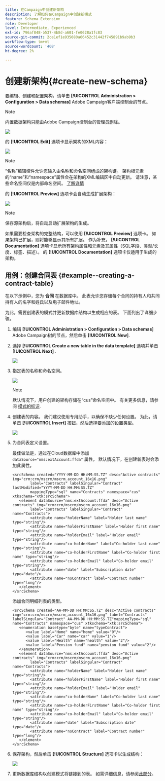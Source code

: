 ```yaml
---
title: 在Campaign中创建新架构
description: 了解如何在Campaign中创建新模式
feature: Schema Extension
role: Developer
level: Intermediate, Experienced
exl-id: 796af848-b537-4b8d-a601-fe0628a1fc83
source-git-commit: 2ce1ef1e935080a66452c31442f745891b9ab9b3
workflow-type: tm+mt
source-wordcount: '408'
ht-degree: 2%

---
```


# 创建新架构{#create-new-schema}

要编辑、创建和配置架构，请单击 **[!UICONTROL Administration > Configuration > Data schemas]** Adobe Campaign客户端控制台的节点。

>[!NOTE]
>
>内置数据架构只能由Adobe Campaign控制台的管理员删除。

![](assets/schema_navtree.png)

的 **[!UICONTROL Edit]** 选项卡显示架构的XML内容：

![](assets/schema_edition.png)

>[!NOTE]
>
>“名称”编辑控件允许您输入由名称和命名空间组成的架构键。 架构根元素的“name”和“namespace”属性会在架构的XML编辑区中自动更新。 请注意，某些命名空间仅是内部命名空间。 [了解详情](schemas.md#reserved-namespaces)

的 **[!UICONTROL Preview]** 选项卡会自动生成扩展架构：

![](assets/schema_edition2.png)

>[!NOTE]
>
>保存源架构后，将自动启动扩展架构的生成。

如果需要检查架构的完整结构，可以使用 **[!UICONTROL Preview]** 选项卡。 如果架构已扩展，则将能够显示其所有扩展。 作为补充， **[!UICONTROL Documentation]** 选项卡显示所有架构属性和元素及其属性（SQL字段、类型/长度、标签、描述）。 的 **[!UICONTROL Documentation]** 选项卡仅适用于生成的架构。

## 用例：创建合同表 {#example--creating-a-contract-table}

在以下示例中，您为 **合同** 在数据库中。 此表允许您存储每个合同的持有人和共同持有人的名字和姓氏以及电子邮件地址。

为此，需要创建表的模式并更新数据库结构以生成相应的表。 下面列出了详细步骤。

1. 编辑 **[!UICONTROL Administration > Configuration > Data schemas]** Adobe Campaign树的节点，然后单击 **[!UICONTROL New]**.
1. 选择 **[!UICONTROL Create a new table in the data template]** 选项并单击 **[!UICONTROL Next]** .

   ![](assets/create_new_schema.png)

1. 指定表的名称和命名空间。

   ![](assets/create_new_param.png)

   >[!NOTE]
   >
   >默认情况下，用户创建的架构存储在“cus”命名空间中。 有关更多信息，请参阅 [模式的标识](extend-schema.md#identification-of-a-schema).

1. 创建表的内容。 我们建议使用专用助手，以确保不缺少任何设置。 为此，请单击 **[!UICONTROL Insert]** 按钮，然后选择要添加的设置类型。

   ![](assets/create_new_content.png)

1. 为合同表定义设置。

   最佳做法是，通过在Cloud数据库中添加 `dataSource="nms:extAccount:ffda"` 属性。 默认情况下，在创建新表时会添加此属性。

   ```
   <srcSchema created="YYYY-MM-DD HH:MM:SS.TZ" desc="Active contracts" img="crm:crm/mscrm/mscrm_account_16x16.png"
           label="Contracts" labelSingular="Contract" lastModified="YYYY-MM-DD HH:MM:SS.TZ"
           mappingType="sql" name="Contracts" namespace="cus" xtkschema="xtk:srcSchema">
      <element dataSource="nms:extAccount:ffda" desc="Active contracts" img="crm:crm/mscrm/mscrm_account_16x16.png"
           label="Contracts" labelSingular="Contract" name="Contracts">
           <attribute name="holderName" label="Holder last name" type="string"/>
           <attribute name="holderFirstName" label="Holder first name" type="string"/>
           <attribute name="holderEmail" label="Holder email" type="string"/>
           <attribute name="co-holderName" label="Co-holder last name" type="string"/>           
           <attribute name="co-holderFirstName" label="Co-holder first name" type="string"/>           
           <attribute name="co-holderEmail" label="Co-holder email" type="string"/>    
           <attribute name="date" label="Subscription date" type="date"/>     
           <attribute name="noContract" label="Contract number" type="long"/> 
      </element>
   </srcSchema>
   ```

   添加合同明细列表的类型。

   ```
   <srcSchema created="AA-MM-DD HH:MM:SS.TZ" desc="Active contracts" img="crm:crm/mscrm/mscrm_account_16x16.png" label="Contracts" labelSingular="Contract" AA-MM-DD HH:MM:SS.TZ"mappingType="sql" name="Contracts" namespace="cus" xtkschema="xtk:srcSchema">
      <enumeration basetype="byte" name="typeContract">
         <value label="Home" name="home" value="0"/>
         <value label="Car" name="car" value="1"/>
         <value label="Health" name="health" value="2"/>
         <value label="Pension fund" name="pension fund" value="2"/>
      </enumeration>
      <element dataSource="nms:extAccount:ffda" desc="Active contracts" img="crm:crm/mscrm/mscrm_account_16x16.png"
           label="Contracts" labelSingular="Contract" name="Contracts">
           <attribute name="holderName" label="Holder last name" type="string"/>
           <attribute name="holderFirstName" label="Holder first name" type="string"/>
           <attribute name="holderEmail" label="Holder email" type="string"/>
           <attribute name="co-holderName" label="Co-holder last name" type="string"/>           
           <attribute name="co-holderFirstName" label="Co-holder first name" type="string"/>           
           <attribute name="co-holderEmail" label="Co-holder email" type="string"/>    
           <attribute name="date" label="Subscription date" type="date"/>     
           <attribute name="noContract" label="Contract number" type="long"/> 
      </element>
   </srcSchema>
   ```

1. 保存架构，然后单击 **[!UICONTROL Structure]** 选项卡以生成结构：

   ![](assets/configuration_structure.png)

1. 更新数据库结构以创建模式将链接到的表。 如需详细信息，请参阅[此部分](update-database-structure.md)。
